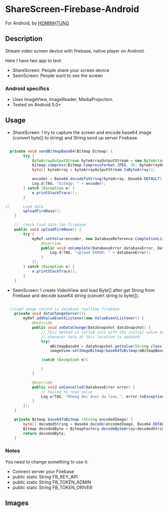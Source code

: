 # ShareScreen-Firebase-Android

For Android, by [HOMINHTUNG](https://github.com/HOMINHTUNG)

## Description

Stream video screen device with firebase, native player on Android.

Here I have two app to test:

* ShareScreen: People share your screen device
* SeenScreen: People want to see the screen

### Android specifics
* Uses ImageView, ImageReader, MediaProjection.
* Tested on Android 5.0+

## Usage

* ShareScreen: I try to capture the screen and encode base64 image (convert byte[] to string) and String send up server Firebase.

```java

  private void sendBitmapBase64(Bitmap bitmap) {
        try {
            ByteArrayOutputStream byteArrayOutputStream = new ByteArrayOutputStream();
            bitmap.compress(Bitmap.CompressFormat.JPEG, 30, byteArrayOutputStream);
            byte[] byteArray = byteArrayOutputStream.toByteArray();

            encoder = Base64.encodeToString(byteArray, Base64.DEFAULT);
            Log.d(TAG, "bitmap: " + encoder);
        } catch (Exception e) {
            e.printStackTrace();
        }

//      Load data
        uploadFireBase();
    }

    //  check load date lên firebase
    public void uploadFireBase() {
        try {
            myRef.setValue(encoder, new DatabaseReference.CompletionListener() {
                @Override
                public void onComplete(DatabaseError databaseError, DatabaseReference databaseReference) {
                    Log.d(TAG, "upload ERROR: " + databaseError);
                }
            });
        } catch (Exception e) {
            e.printStackTrace();
        }
    }

```

* SeenScreen: I create VideoView and load Byte[] after get String from Firebase and decode base64 string (convert string to byte[]).

```java

  //Load image record in database realtime firebase
    private void dataChangeServer(){
        myRef.addValueEventListener(new ValueEventListener() {
            @Override
            public void onDataChange(DataSnapshot dataSnapshot) {
                // This method is called once with the initial value and again
                // whenever data at this location is updated.
                try{
                    mBitmapBase64 = dataSnapshot.getValue(String.class);
                    imageView.setImageBitmap(base64ToBitmap(mBitmapBase64));

                }catch (Exception e){

                }
            }

            @Override
            public void onCancelled(DatabaseError error) {
                // Failed to read value
                Log.w(TAG, "Khong doc duoc du lieu.", error.toException());
            }
        });
    }

    private Bitmap base64ToBitmap (String encodedImage) {
        byte[] decodedString = Base64.decode(encodedImage, Base64.DEFAULT);
        Bitmap decodedByte = BitmapFactory.decodeByteArray(decodedString, 0, decodedString.length);
        return decodedByte;
    }

```
### Notes

You need to change something to use it:

* Connect server your Firebase
* public static String FB_KEY_API
* public static String FB_TOKEN_ADMIN
* public static String FB_TOKEN_DRIVER

## Images

